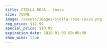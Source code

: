 ```yaml
---
title: STELLA ROSA - rosso
size: 750ML
image: /assets/images/stella-rosa-rosso.png
reg_price: $12.99
special_price: $10.99
expiration_date: 2018-01-03 00:00:00
show_wine: true
---
```



